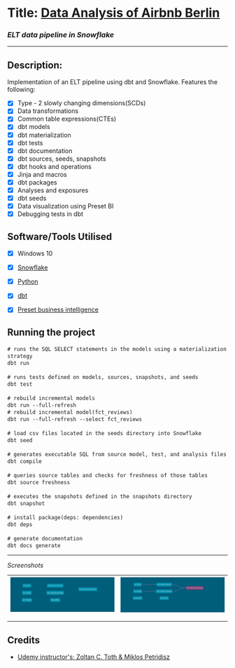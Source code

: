 # Title: [Data Analysis of Airbnb Berlin](http://insideairbnb.com/berlin/)
### _ELT data pipeline in Snowflake_


---
## Description: 
Implementation of an ELT pipeline using dbt and Snowflake. Features the following:
- [x] Type - 2 slowly changing dimensions(SCDs)
- [x] Data transformations
- [x] Common table expressions(CTEs)
- [x] dbt models
- [x] dbt materialization
- [x] dbt tests
- [x] dbt documentation
- [x] dbt sources, seeds, snapshots
- [x] dbt hooks and operations
- [x] Jinja and macros
- [x] dbt packages
- [x] Analyses and exposures
- [x] dbt seeds
- [x] Data visualization using Preset BI
- [x] Debugging tests in dbt

## Software/Tools Utilised
- [x] Windows 10
- [x] [Snowflake](https://www.snowflake.com/login/)
- [x] [Python](https://www.python.org/downloads/release/python-3913/)
- [x] [dbt](https://docs.getdbt.com/)
- [x] [Preset business intelligence](https://preset.io/use-cases/internal-bi/)


## Running the project
```
# runs the SQL SELECT statements in the models using a materialization strategy
dbt run

# runs tests defined on models, sources, snapshots, and seeds
dbt test

# rebuild incremental models
dbt run --full-refresh
# rebuild incremental model(fct_reviews)
dbt run --full-refresh --select fct_reviews

# load csv files located in the seeds directory into Snowflake
dbt seed

# generates executable SQL from source model, test, and analysis files
dbt compile

# queries source tables and checks for freshness of those tables
dbt source freshness

# executes the snapshots defined in the snapshots directory
dbt snapshot

# install package(deps: dependencies)
dbt deps

# generate documentation
dbt docs generate
```

---

*Screenshots* 

![Screenshots](img/lineage-graph-wo.png) | ![Screenshots](img/lineage-graph.png) 
-------------------------- | --------------------------

---
## Credits 
* [Udemy instructor's: Zoltan C. Toth & Miklos Petridisz](https://www.udemy.com/course/complete-dbt-data-build-tool-bootcamp-zero-to-hero-learn-dbt/?referralCode=659B6722C93EF4096D11)
